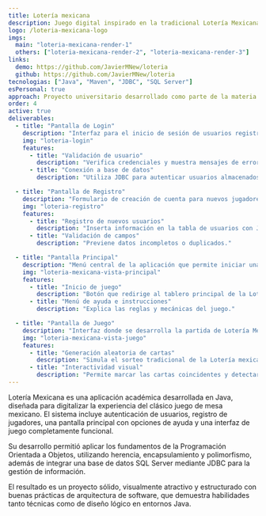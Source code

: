 ```yaml
---
title: Lotería mexicana
description: Juego digital inspirado en la tradicional Lotería Mexicana, desarrollado en Java con conexión a base de datos, sistema de usuarios y lógica de juego dinámica.
logo: /loteria-mexicana-logo
imgs:
  main: "loteria-mexicana-render-1"
  others: ["loteria-mexicana-render-2", "loteria-mexicana-render-3"]
links:
  demo: https://github.com/JavierMNew/loteria
  github: https://github.com/JavierMNew/loteria
tecnologias: ["Java", "Maven", "JDBC", "SQL Server"]
esPersonal: true
approach: Proyecto universitario desarrollado como parte de la materia de Arquitectura de Software. Cumple con los requerimientos del profesor, integrando el uso de JDBC para la conexión con base de datos SQL Server, aplicación de herencia y encapsulamiento en las clases, implementación de un sistema de login y registro de usuarios, y manejo de sesiones para el control de partida. El enfoque principal fue crear una aplicación funcional, visualmente atractiva y estructurada bajo buenas prácticas de desarrollo en Java.
order: 4
active: true
deliverables:
  - title: "Pantalla de Login"
    description: "Interfaz para el inicio de sesión de usuarios registrados. Incluye validación de credenciales y conexión a la base de datos mediante JDBC."
    img: "loteria-login"
    features:
      - title: "Validación de usuario"
        description: "Verifica credenciales y muestra mensajes de error claros."
      - title: "Conexión a base de datos"
        description: "Utiliza JDBC para autenticar usuarios almacenados en SQL Server."

  - title: "Pantalla de Registro"
    description: "Formulario de creación de cuenta para nuevos jugadores con validaciones básicas y almacenamiento de datos en la base de datos."
    img: "loteria-registro"
    features:
      - title: "Registro de nuevos usuarios"
        description: "Inserta información en la tabla de usuarios con JDBC."
      - title: "Validación de campos"
        description: "Previene datos incompletos o duplicados."

  - title: "Pantalla Principal"
    description: "Menú central de la aplicación que permite iniciar una partida, acceder a la ayuda, consultar instrucciones o cerrar sesión."
    img: "loteria-mexicana-vista-principal"
    features:
      - title: "Inicio de juego"
        description: "Botón que redirige al tablero principal de la Lotería."
      - title: "Menú de ayuda e instrucciones"
        description: "Explica las reglas y mecánicas del juego."

  - title: "Pantalla de Juego"
    description: "Interfaz donde se desarrolla la partida de Lotería Mexicana. Muestra cartas aleatorias, tablero del jugador y control de progreso."
    img: "loteria-mexicana-vista-juego"
    features:
      - title: "Generación aleatoria de cartas"
        description: "Simula el sorteo tradicional de la Lotería mexicana."
      - title: "Interactividad visual"
        description: "Permite marcar las cartas coincidentes y detectar el momento de '¡Lotería!'."
---
```


Lotería Mexicana es una aplicación académica desarrollada en Java, diseñada para digitalizar la experiencia del clásico juego de mesa mexicano.
El sistema incluye autenticación de usuarios, registro de jugadores, una pantalla principal con opciones de ayuda y una interfaz de juego completamente funcional.

Su desarrollo permitió aplicar los fundamentos de la Programación Orientada a Objetos, utilizando herencia, encapsulamiento y polimorfismo, además de integrar una base de datos SQL Server mediante JDBC para la gestión de información.

El resultado es un proyecto sólido, visualmente atractivo y estructurado con buenas prácticas de arquitectura de software, que demuestra habilidades tanto técnicas como de diseño lógico en entornos Java.